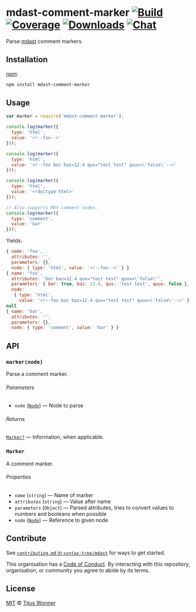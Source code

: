 # mdast-comment-marker [![Build][build-badge]][build] [![Coverage][coverage-badge]][coverage] [![Downloads][downloads-badge]][downloads] [![Chat][chat-badge]][chat]

Parse [mdast][] comment markers.

## Installation

[npm][]:

```bash
npm install mdast-comment-marker
```

## Usage

```javascript
var marker = require('mdast-comment-marker');

console.log(marker({
  type: 'html',
  value: '<!--foo-->'
}));

console.log(marker({
  type: 'html',
  value: '<!--foo bar baz=12.4 qux="test test" quux=\'false\'-->'
}));

console.log(marker({
  type: 'html',
  value: '<!doctype html>'
}));

// Also supports MDX comment nodes.
console.log(marker({
  type: 'comment',
  value: 'bar'
}));
```

Yields:

```js
{ name: 'foo',
  attributes: '',
  parameters: {},
  node: { type: 'html', value: '<!--foo-->' } }
{ name: 'foo',
  attributes: 'bar baz=12.4 qux="test test" quux=\'false\'',
  parameters: { bar: true, baz: 12.4, qux: 'test test', quux: false },
  node:
   { type: 'html',
     value: '<!--foo bar baz=12.4 qux="test test" quux=\'false\'-->' } }
null
{ name: 'bar',
  attributes: '',
  parameters: {},
  node: { type: 'comment', value: 'bar' } }
```

## API

### `marker(node)`

Parse a comment marker.

###### Parameters

*   `node` ([`Node`][node]) — Node to parse

###### Returns

[`Marker?`][marker] — Information, when applicable.

### `Marker`

A comment marker.

###### Properties

*   `name` (`string`) — Name of marker
*   `attributes` (`string`) — Value after name
*   `parameters` (`Object`) — Parsed attributes, tries to convert
    values to numbers and booleans when possible
*   `node` ([`Node`][node]) — Reference to given node

## Contribute

See [`contributing.md` in `syntax-tree/mdast`][contributing] for ways to get
started.

This organisation has a [Code of Conduct][coc].  By interacting with this
repository, organisation, or community you agree to abide by its terms.

## License

[MIT][license] © [Titus Wormer][author]

<!-- Definitions -->

[build-badge]: https://img.shields.io/travis/syntax-tree/mdast-comment-marker.svg

[build]: https://travis-ci.org/syntax-tree/mdast-comment-marker

[coverage-badge]: https://img.shields.io/codecov/c/github/syntax-tree/mdast-comment-marker.svg

[coverage]: https://codecov.io/github/syntax-tree/mdast-comment-marker

[downloads-badge]: https://img.shields.io/npm/dm/mdast-comment-marker.svg

[downloads]: https://www.npmjs.com/package/mdast-comment-marker

[chat-badge]: https://img.shields.io/badge/join%20the%20community-on%20spectrum-7b16ff.svg

[chat]: https://spectrum.chat/unified/remark

[license]: license

[author]: https://wooorm.com

[npm]: https://docs.npmjs.com/cli/install

[mdast]: https://github.com/syntax-tree/mdast

[node]: https://github.com/syntax-tree/unist#node

[marker]: #marker

[contributing]: https://github.com/syntax-tree/mdast/blob/master/contributing.md

[coc]: https://github.com/syntax-tree/mdast/blob/master/code-of-conduct.md
